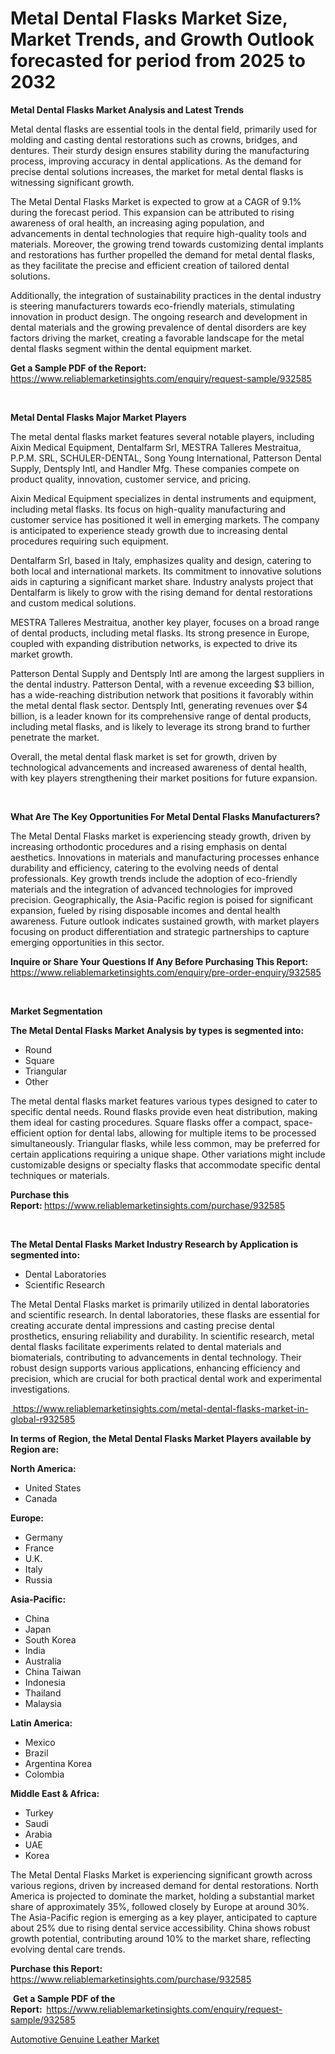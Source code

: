 <p><h1>Metal Dental Flasks Market Size, Market Trends, and Growth Outlook forecasted for period from 2025 to 2032</h1></p><p><strong>Metal Dental Flasks Market Analysis and Latest Trends</strong></p>
<p><p>Metal dental flasks are essential tools in the dental field, primarily used for molding and casting dental restorations such as crowns, bridges, and dentures. Their sturdy design ensures stability during the manufacturing process, improving accuracy in dental applications. As the demand for precise dental solutions increases, the market for metal dental flasks is witnessing significant growth.</p><p>The Metal Dental Flasks Market is expected to grow at a CAGR of 9.1% during the forecast period. This expansion can be attributed to rising awareness of oral health, an increasing aging population, and advancements in dental technologies that require high-quality tools and materials. Moreover, the growing trend towards customizing dental implants and restorations has further propelled the demand for metal dental flasks, as they facilitate the precise and efficient creation of tailored dental solutions.</p><p>Additionally, the integration of sustainability practices in the dental industry is steering manufacturers towards eco-friendly materials, stimulating innovation in product design. The ongoing research and development in dental materials and the growing prevalence of dental disorders are key factors driving the market, creating a favorable landscape for the metal dental flasks segment within the dental equipment market.</p></p>
<p><strong>Get a Sample PDF of the Report:&nbsp;</strong> <a href="https://www.reliablemarketinsights.com/enquiry/request-sample/932585?utm_campaign=3268&utm_medium=2&utm_source=Github&utm_content=ia&utm_term=21032025&utm_id=metal-dental-flasks">https://www.reliablemarketinsights.com/enquiry/request-sample/932585</a></p>
<p>&nbsp;</p>
<p><strong>Metal Dental Flasks Major Market Players</strong></p>
<p><p>The metal dental flasks market features several notable players, including Aixin Medical Equipment, Dentalfarm Srl, MESTRA Talleres Mestraitua, P.P.M. SRL, SCHULER-DENTAL, Song Young International, Patterson Dental Supply, Dentsply Intl, and Handler Mfg. These companies compete on product quality, innovation, customer service, and pricing.</p><p>Aixin Medical Equipment specializes in dental instruments and equipment, including metal flasks. Its focus on high-quality manufacturing and customer service has positioned it well in emerging markets. The company is anticipated to experience steady growth due to increasing dental procedures requiring such equipment.</p><p>Dentalfarm Srl, based in Italy, emphasizes quality and design, catering to both local and international markets. Its commitment to innovative solutions aids in capturing a significant market share. Industry analysts project that Dentalfarm is likely to grow with the rising demand for dental restorations and custom medical solutions.</p><p>MESTRA Talleres Mestraitua, another key player, focuses on a broad range of dental products, including metal flasks. Its strong presence in Europe, coupled with expanding distribution networks, is expected to drive its market growth.</p><p>Patterson Dental Supply and Dentsply Intl are among the largest suppliers in the dental industry. Patterson Dental, with a revenue exceeding $3 billion, has a wide-reaching distribution network that positions it favorably within the metal dental flask sector. Dentsply Intl, generating revenues over $4 billion, is a leader known for its comprehensive range of dental products, including metal flasks, and is likely to leverage its strong brand to further penetrate the market.</p><p>Overall, the metal dental flask market is set for growth, driven by technological advancements and increased awareness of dental health, with key players strengthening their market positions for future expansion.</p></p>
<p>&nbsp;</p>
<p><strong>What Are The Key Opportunities For Metal Dental Flasks Manufacturers?</strong></p>
<p><p>The Metal Dental Flasks market is experiencing steady growth, driven by increasing orthodontic procedures and a rising emphasis on dental aesthetics. Innovations in materials and manufacturing processes enhance durability and efficiency, catering to the evolving needs of dental professionals. Key growth trends include the adoption of eco-friendly materials and the integration of advanced technologies for improved precision. Geographically, the Asia-Pacific region is poised for significant expansion, fueled by rising disposable incomes and dental health awareness. Future outlook indicates sustained growth, with market players focusing on product differentiation and strategic partnerships to capture emerging opportunities in this sector.</p></p>
<p><strong>Inquire or Share Your Questions If Any Before Purchasing This Report:</strong> <a href="https://www.reliablemarketinsights.com/enquiry/pre-order-enquiry/932585?utm_campaign=3268&utm_medium=2&utm_source=Github&utm_content=ia&utm_term=21032025&utm_id=metal-dental-flasks">https://www.reliablemarketinsights.com/enquiry/pre-order-enquiry/932585</a></p>
<p>&nbsp;</p>
<p><strong>Market Segmentation</strong></p>
<p><strong>The Metal Dental Flasks Market Analysis by types is segmented into:</strong></p>
<p><ul><li>Round</li><li>Square</li><li>Triangular</li><li>Other</li></ul></p>
<p><p>The metal dental flasks market features various types designed to cater to specific dental needs. Round flasks provide even heat distribution, making them ideal for casting procedures. Square flasks offer a compact, space-efficient option for dental labs, allowing for multiple items to be processed simultaneously. Triangular flasks, while less common, may be preferred for certain applications requiring a unique shape. Other variations might include customizable designs or specialty flasks that accommodate specific dental techniques or materials.</p></p>
<p><strong>Purchase this Report:&nbsp;</strong><a href="https://www.reliablemarketinsights.com/purchase/932585?utm_campaign=3268&utm_medium=2&utm_source=Github&utm_content=ia&utm_term=21032025&utm_id=metal-dental-flasks">https://www.reliablemarketinsights.com/purchase/932585</a></p>
<p>&nbsp;</p>
<p><strong>The Metal Dental Flasks Market Industry Research by Application is segmented into:</strong></p>
<p><ul><li>Dental Laboratories</li><li>Scientific Research</li></ul></p>
<p><p>The Metal Dental Flasks market is primarily utilized in dental laboratories and scientific research. In dental laboratories, these flasks are essential for creating accurate dental impressions and casting precise dental prosthetics, ensuring reliability and durability. In scientific research, metal dental flasks facilitate experiments related to dental materials and biomaterials, contributing to advancements in dental technology. Their robust design supports various applications, enhancing efficiency and precision, which are crucial for both practical dental work and experimental investigations.</p></p>
<p><a href="https://www.reliablemarketinsights.com/metal-dental-flasks-market-in-global-r932585?utm_campaign=3268&utm_medium=2&utm_source=Github&utm_content=ia&utm_term=21032025&utm_id=metal-dental-flasks">&nbsp;https://www.reliablemarketinsights.com/metal-dental-flasks-market-in-global-r932585</a></p>
<p><strong>In terms of Region, the Metal Dental Flasks Market Players available by Region are:</strong></p>
<p>
    <p> <strong> North America: </strong>
        <ul>
            <li>United States</li>
            <li>Canada</li>
        </ul>
        </p> 
    <p> <strong> Europe: </strong>
        <ul>
            <li>Germany</li>
            <li>France</li>
            <li>U.K.</li>
            <li>Italy</li>
            <li>Russia</li>
        </ul>
        </p> 
    <p> <strong> Asia-Pacific: </strong>
        <ul>
            <li>China</li>
            <li>Japan</li>
            <li>South Korea</li>
            <li>India</li>
            <li>Australia</li>
            <li>China Taiwan</li>
            <li>Indonesia</li>
            <li>Thailand</li>
            <li>Malaysia</li>
        </ul>
        </p> 
    <p> <strong> Latin America: </strong>
        <ul>
            <li>Mexico</li>
            <li>Brazil</li>
            <li>Argentina Korea</li>
            <li>Colombia</li>
        </ul>
        </p> 
    <p> <strong> Middle East & Africa: </strong>
        <ul>
            <li>Turkey</li>
            <li>Saudi</li>
            <li>Arabia</li>
            <li>UAE</li>
            <li>Korea</li>
        </ul>
    </p>
    </p>
<p><p>The Metal Dental Flasks Market is experiencing significant growth across various regions, driven by increased demand for dental restorations. North America is projected to dominate the market, holding a substantial market share of approximately 35%, followed closely by Europe at around 30%. The Asia-Pacific region is emerging as a key player, anticipated to capture about 25% due to rising dental service accessibility. China shows robust growth potential, contributing around 10% to the market share, reflecting evolving dental care trends.</p></p>
<p><strong>Purchase this Report: </strong><a href="https://www.reliablemarketinsights.com/purchase/932585?utm_campaign=3268&utm_medium=2&utm_source=Github&utm_content=ia&utm_term=21032025&utm_id=metal-dental-flasks">https://www.reliablemarketinsights.com/purchase/932585</a></p>
<p>&nbsp;<strong>Get a Sample PDF of the Report:&nbsp;&nbsp;</strong><a href="https://www.reliablemarketinsights.com/enquiry/request-sample/932585?utm_campaign=3268&utm_medium=2&utm_source=Github&utm_content=ia&utm_term=21032025&utm_id=metal-dental-flasks">https://www.reliablemarketinsights.com/enquiry/request-sample/932585</a></p>
<p><strong></strong></p>
<p><p><a href="https://github.com/ijffseandy/Market-Research-Report-List-1/blob/main/automotive-genuine-leather-market.md?utm_campaign=3268&utm_medium=2&utm_source=Github&utm_content=ia&utm_term=21032025&utm_id=metal-dental-flasks">Automotive Genuine Leather Market</a></p></p>